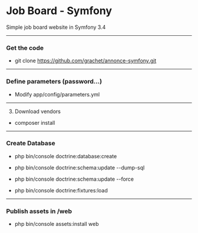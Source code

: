 # Job Board - Symfony

Simple job board website in Symfony 3.4

---

### Get the code

* git clone https://github.com/grachet/annonce-symfony.git

---

### Define parameters (password...)

* Modify app/config/parameters.yml

---

3. Download vendors

* composer install

---

### Create Database

* php bin/console doctrine:database:create

* php bin/console doctrine:schema:update --dump-sql

* php bin/console doctrine:schema:update --force

* php bin/console doctrine:fixtures:load

---

### Publish assets in /web

* php bin/console assets:install web

